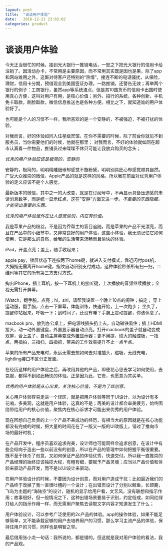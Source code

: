 ```yaml
---
layout: post
title:  "谈谈用户体验"
date:   2016-12-21 23:02:02
categories: product
---
```

# 谈谈用户体验
今天正当很忙的时候，接到光大银行一推销电话，一怒之下把光大银行的信用卡给注销了。因活动办卡，不常用是主要原因，而不常用其实既是因也是果，除了app和网站难用之外，这厮对待客户还特别的“热情”，接连不断的电话骚扰，从保险，理财，信用卡分期，预借现金到美国签证办理，一路推销，还警告无效；再举两个银行的例子：工商银行，虽然app等系统渣点，但是其10国货币的信用卡出国时使用真心方便，这叫对用户有用，是核心价值；另外，招行的系统，各种创新，手机免卡取款，刷脸取款，微信信息推送也是各种方便。相比之下，就知道谁的用户体验好了。

也可能是个人的习惯不一样，我所喜欢的是一个安静的，不被强迫，不被打扰的体验。

对我而言，好的体验如同入住星级宾馆，在你不需要的时候，除了前台你就见不到服务员，当你需要他们的时候，他就在那里；
对我而言，不好的体验就如同在超市认真看一件物品，推销员过来喋喋不休只可能让我放弃购买的念头；

*优秀的用户体验应该是极简的，安静的*

安静的，极简的，明明精雕细琢却感觉不施粉黛，明明别具匠心却感觉顺其自然。广受大众推崇的微信，Apple产品的就是这样的风格，所以我在前面对优秀用户体验的定义应该不是个人感觉。

最新版本的微信，其中之一的大改变，就是在订阅号中，不再显示具备压迫感的未读消息数字，而是统一显示红点，这在”安静“方面又进一步。*不重要的东西隐藏，才能突出重要的东西。*

*优秀的用户体验是外在让人感觉愉悦，内在有价值。*

我是苹果产品的粉丝，不是因为乔帮主的盲目追随，而是苹果的产品不光漂亮，而且在产品中的小细节中，又非常良好的用户体验，这些小体验，我无须记忆它如何使用，它是那么的自然，给我的生活带来流畅而且愉快的体验。

iPad，开盖点亮；盖上，随手收起来；

apple pay，锁屏状态下连按两下home键，就进入支付模式，靠近闪付pos机，大拇指无需离开home键，指纹自动识别支付成功，这种体验秒杀所有扫一扫，二维码等其它的所有第三方支付方式。

掏出iPhone，插上耳机，按一下耳机上的接听键，上次播放的音频继续播放；全程无需打开屏幕。

iWatch，翻手腕，点亮；hi，siri，请帮我设置一个晚上10点的闹钟；搞定；
穿上运动服，翻手腕，点击一下屏幕，体能训练，快速开始，上一次跑步；
坐久了，提醒你站起来，呼吸一下；到时间了，还没有睡？手腕上震动提醒，你该休息了。

macbook pro，放到办公桌上，把电源线插头扔上去，自动磁铁吸住；插上HDMI接头，动一动外置键盘，外置显示器自动点亮。打开macbook的盖子就自动变成双屏，合上盖子，自动主屏幕变成外置显示器；更不用提，硕大的触控板，一指点，两指拍，三指扫，四指抓，带来的工作效率提升不止一点半点。

苹果的所有产品充电时，永远无需去想如何去对准插头，磁吸，无线充电，lightling接口不区分正反面。

在经历这样的用户体验之后，再改用其他的产品，即便花心思去学习如何使用，去克服，都得不到如此畅快的体验。正是因为此，它贵，也愿意为其买单。

*优秀的用户体验是从心出发，关注核心价值，不是为了炫创意。*

关心用户体验容易走进一个误区，就是把用户体验等同于UI设计，以为设计有多花哨，多美观，这就是用户体验，这真的不是；再美的设计都会审美疲劳，始终围绕带给用户的核心价值，聚焦内在核心诉求才可能出来优秀的用户体验。

现在回想自己负责的上一个产品不甚成功的经历，有相当大的原因就是在核心功能都没有完成的时候，把大量的时间花在了一版又一版的UI改版上，错过了推向市场的最好时机；

在产品开发中，程序员喜欢追求完美，设计师也可能同样会追求创意，在设计中有些会倾向于造出一些以前没有的创意，所以在产品的管理中如何把握平衡很重要。既不至于抹杀了创意，又如何保证产品的体验优秀，快速交付。所以我一直推崇的产品经理的始终应该独揽大权，有粗有细，要赋予产品灵魂；应当以产品价值和体验来驱动产品开发，而不是以UI设计来驱动。

在用户体验设计的时候，不要因为设计创意，而对用户造成干扰；比如最近我们的产品终于改掉了我一直很吐槽的一个设计；在出错页设计了分别以鲸鱼，长颈鹿，飞鸟为主题的“海陆空”的设计，随机的显示给用户看，文艺风，没有联想和指示作用；故事很好，但一般情况之下，这种出错场景要易于识别，约定俗成，如同红绿灯给人的指示作用一样，而无需用户聚焦去读取文字内容才知道发生了什么；

用户体验设计，可以参考广泛使用的2c产品的体验。app的操作体验，如果不能足够简单，又不能承载足够的用户去培养用户的习惯，那么学习主流产品的体验，保持住用户的习惯，同样也是明智之举。

最后借用张小龙一句话：我所说的，都是错的。但这就是我对用户体验的看法，我的产品观。

